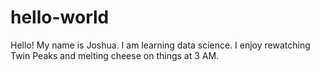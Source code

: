 # hello-world

Hello! My name is Joshua. I am learning data science. I enjoy rewatching Twin Peaks and melting cheese on things at 3 AM.
